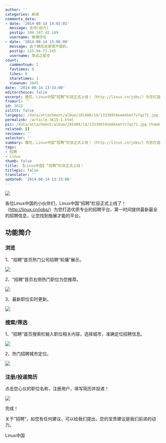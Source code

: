 ```yaml
---
author: ''
categories: 新闻
comments_data:
- date: '2014-08-14 14:03:01'
  message: 支持[给力]
  postip: 106.187.42.149
  username: 微博评论
- date: '2014-08-14 15:06:00'
  message: 这个确实还是很不错的。
  postip: 125.94.71.245
  username: 悠远之星空
count:
  commentnum: 2
  favtimes: 0
  likes: 0
  sharetimes: 1
  viewnum: 3845
date: '2014-08-14 13:33:00'
editorchoice: false
excerpt: 撒花，Linux中国“招聘”栏目正式上线！（http://linux.cn/jobs/）为您打造优质专业的招聘平台，第一时间为您提供最新最全的招聘信息，让您找到施展才能的舞台。
fromurl: ''
id: 3615
islctt: false
largepic: /data/attachment/album/201408/14/133309t0xmmkkmt7v7qz72.jpg
permalink: /article-3615-1.html
pic: /data/attachment/album/201408/14/133309t0xmmkkmt7v7qz72.jpg.thumb.jpg
related: []
reviewer: ''
selector: ''
summary: 撒花，Linux中国“招聘”栏目正式上线！（http://linux.cn/jobs/）为您打造优质专业的招聘平台，第一时间为您提供最新最全的招聘信息，让您找到施展才能的舞台。
tags:
- 招聘
- Linux
thumb: false
title: 【Linux中国】“招聘”栏目正式上线！
titlepic: false
translator: ''
updated: '2014-08-14 13:33:00'
---
```


![](/data/attachment/album/201408/14/133309t0xmmkkmt7v7qz72.jpg)


各位Linux中国的小伙伴们，Linux中国“招聘”栏目正式上线了！（<http://linux.cn/jobs/>）为您打造优质专业的招聘平台，第一时间提供最新最全的招聘信息，让您找到施展才能的平台。


功能简介
----


### 浏览


1、“招聘”首页热门公司招聘“轮播”展示。


![](/data/attachment/album/201408/14/130138jc3z94retcac174n.jpg)


2、“招聘”首页右侧热门职位为您推荐。


![](/data/attachment/album/201408/14/130602lmj0znn9gr39rezm.jpg)


3、最新职位实时更新。


![](/data/attachment/album/201408/14/130732r35pjwoddl5roj5i.jpg)


### 搜索/筛选


1、“招聘”首页搜索栏输入职位相关内容，选择城市，准确定位招聘信息。


![](/data/attachment/album/201408/14/131003g5ml8mc7358ncz5x.jpg)


2、热门招聘城市定位。


![](/data/attachment/album/201408/14/131326n4cfpc403fhjvfff.jpg)


### 注册/投递简历


点击您心仪的职位名称，注册用户，填写简历并投递！


![](/data/attachment/album/201408/14/132230jxh3p2xl32z2bmro.jpg)


完成！


 


关于“招聘”，如您有任何建议，可以给我们提出，您的宝贵建议是我们前进的动力。


Linux中国